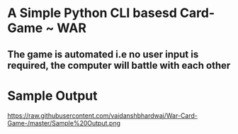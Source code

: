 # A Simple Python CLI basesd Card-Game ~ WAR
## The game is automated i.e no user input is required, the computer will battle with each other

# Sample Output
https://raw.githubusercontent.com/vaidanshbhardwaj/War-Card-Game-/master/Sample%20Output.png
